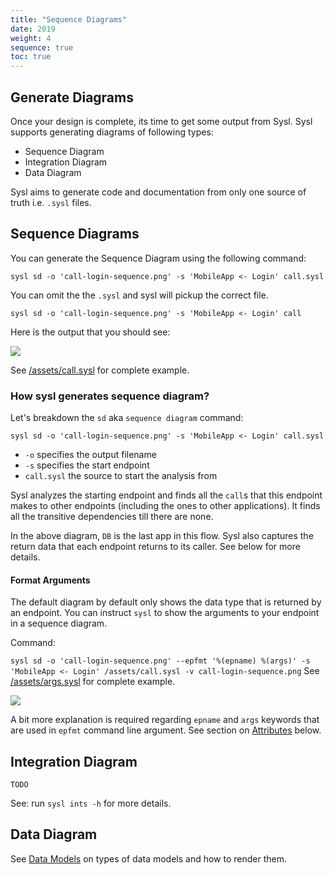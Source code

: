 ```yaml
---
title: "Sequence Diagrams"
date: 2019
weight: 4
sequence: true
toc: true
---
```



## Generate Diagrams

Once your design is complete, its time to get some output from Sysl. Sysl supports generating diagrams of following types:
  * Sequence Diagram
  * Integration Diagram
  * Data Diagram

Sysl aims to generate code and documentation from only one source of truth i.e. `.sysl` files.

## Sequence Diagrams

You can generate the Sequence Diagram using the following command:

```
sysl sd -o 'call-login-sequence.png' -s 'MobileApp <- Login' call.sysl
```
You can omit the the `.sysl` and sysl will pickup the correct file.
```
sysl sd -o 'call-login-sequence.png' -s 'MobileApp <- Login' call
```

Here is the output that you should see:

![](//assets/call-Seq.png)

See [/assets/call.sysl](/assets/call.sysl) for complete example.

### How sysl generates sequence diagram?

Let's breakdown the `sd` aka `sequence diagram` command:
```
sysl sd -o 'call-login-sequence.png' -s 'MobileApp <- Login' call.sysl
```
  * `-o` specifies the output filename
  * `-s` specifies the start endpoint
  * `call.sysl` the source to start the analysis from

Sysl analyzes the starting endpoint and finds all the `call`s that this endpoint makes to other endpoints (including the ones to other applications). It finds all the transitive dependencies till there are none.

In the above diagram, `DB` is the last app in this flow. Sysl also captures the return data that each endpoint returns to its caller. See below for more details.

#### Format Arguments
The default diagram by default only shows the data type that is returned by an endpoint. You can instruct `sysl` to show the arguments to your endpoint in a sequence diagram.

Command:

`sysl sd -o 'call-login-sequence.png' --epfmt '%(epname) %(args)' -s 'MobileApp <- Login' /assets/call.sysl -v call-login-sequence.png`
See [/assets/args.sysl](/assets/args.sysl) for complete example.

![](/assets/args-Seq.png)

A bit more explanation is required regarding `epname` and `args` keywords that are used in `epfmt` command line argument. See section on [Attributes](#epfmt) below.

## Integration Diagram

`TODO`

See: run `sysl ints -h` for more details.

## Data Diagram

See [Data Models](#data-models) on types of data models and how to render them.

